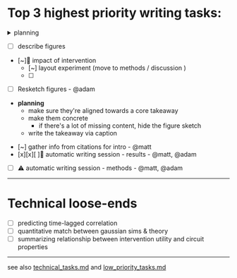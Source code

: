 # Top 3 highest priority writing tasks:

<details><summary>planning</summary>

  - for now, set aside unresolved technical details 
  - topic sentences for each paragraph
  - how many figures?
  - [.] review outline, check which outline is most up-to-date
    - [~] outline.md
    - [~] workflowy 
      - [text outline](https://beta.workflowy.com/#/232d9f5210ee)
        - includes some takeaway points
      - [figure plan board](https://beta.workflowy.com/#/60a88f9b8aaa)
  - for now, we're splitting sections based on simulations, theory, summary rather than traditional methods, results
    - reevaluate later
</details>

- [ ] describe figures 
- [~]🧿 impact of intervention 
  - [~] layout experiment (move to methods / discussion )
  - [ ] 
- [ ] Resketch figures - @adam
- **planning**
  - make sure they're aligned towards a core takeaway 
  - make them concrete
    - if there's a lot of missing content, hide the figure sketch
  - write the takeaway via caption 
<!-- - [ ] point to where source files (svg / g-drawing) -->

- [~] gather info from citations for intro - @matt 
- [x][x][ ]🧿 automatic writing session - results - @matt, @adam
- [ ] :warning: automatic writing session - methods - @matt, @adam

----

# Technical loose-ends 
- [ ] predicting time-lagged correlation 
- [ ] quantitative match between gaussian sims & theory
- [ ] summarizing relationship between intervention utility and circuit properties 

--- 
see also [technical_tasks.md](sketches_and_notation/technical_tasks.md) and [low_priority_tasks.md](sketches_and_notation/low_priority_tasks.md)
